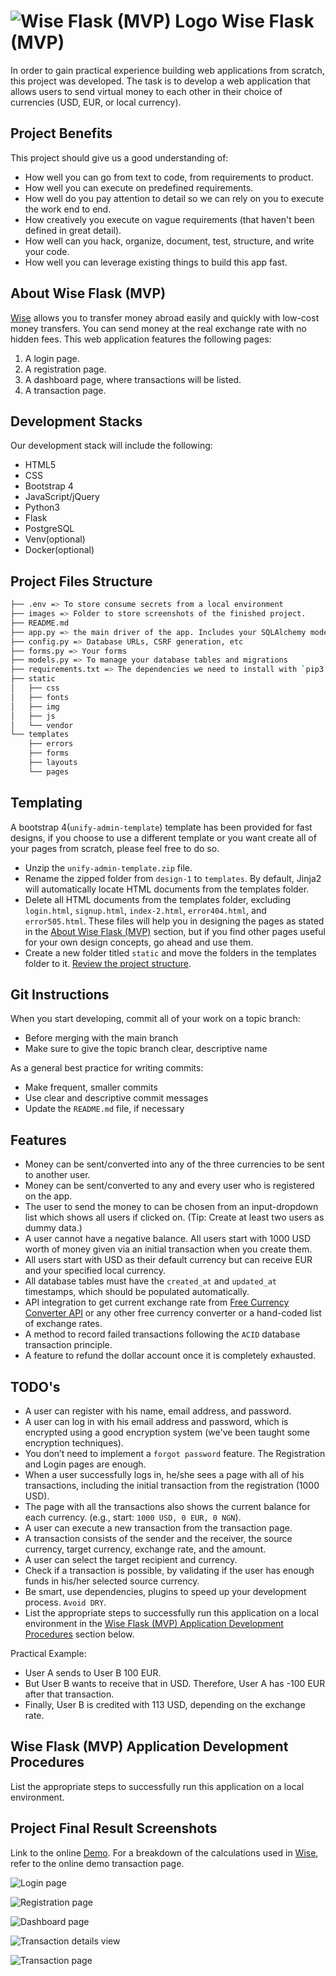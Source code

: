 # <img alt="Wise Flask (MVP) Logo" src="https://wise.com/public-resources/assets/logos/wise/brand_logo.svg"> Wise Flask (MVP)

In order to gain practical experience building web applications from scratch, this project was developed. The task is to develop a web application that allows users to send virtual money to each other in their choice of currencies (USD, EUR, or local currency).

## Project Benefits

This project should give us a good understanding of:

- How well you can go from text to code, from requirements to product.
- How well you can execute on predefined requirements.
- How well do you pay attention to detail so we can rely on you to execute the work end to end.
- How creatively you execute on vague requirements (that haven't been defined in great detail).
- How well can you hack, organize, document, test, structure, and write your code.
- How well you can leverage existing things to build this app fast.

## About Wise Flask (MVP)

[Wise](https://www.wise.com) allows you to transfer money abroad easily and quickly with low-cost money transfers. You can send money at the real exchange rate with no hidden fees. This web application features the following pages:

1. A login page.
2. A registration page.
3. A dashboard page, where transactions will be listed.
4. A transaction page.

## Development Stacks

Our development stack will include the following:

- HTML5
- CSS
- Bootstrap 4
- JavaScript/jQuery
- Python3
- Flask
- PostgreSQL
- Venv(optional)
- Docker(optional)

## Project Files Structure

```sh
├── .env => To store consume secrets from a local environment
├── images => Folder to store screenshots of the finished project.
├── README.md
├── app.py => the main driver of the app. Includes your SQLAlchemy models. `python app.py` to run after installing dependencies
├── config.py => Database URLs, CSRF generation, etc
├── forms.py => Your forms
├── models.py => To manage your database tables and migrations
├── requirements.txt => The dependencies we need to install with `pip3 install -r requirements.txt`
├── static
│   ├── css
│   ├── fonts
│   ├── img
│   ├── js
│   └── vendor
└── templates
    ├── errors
    ├── forms
    ├── layouts
    └── pages
```

## Templating

A bootstrap 4(`unify-admin-template`) template has been provided for fast designs, if you choose to use a different template or you want create all of your pages from scratch, please feel free to do so.

- Unzip the `unify-admin-template.zip` file.
- Rename the zipped folder from `design-1` to `templates`. By default, Jinja2 will automatically locate HTML documents from the templates folder.
- Delete all HTML documents from the templates folder, excluding `login.html`, `signup.html`, `index-2.html`, `error404.html`, and `error505.html`. These files will help you in designing the pages as stated in the [About Wise Flask (MVP)](#about-wise-flask-mvp) section, but if you find other pages useful for your own design concepts, go ahead and use them.
- Create a new folder titled `static` and move the folders in the templates folder to it. [Review the project structure](#project-files-structure).

## Git Instructions

When you start developing, commit all of your work on a topic branch:

- Before merging with the main branch
- Make sure to give the topic branch clear, descriptive name

As a general best practice for writing commits:

- Make frequent, smaller commits
- Use clear and descriptive commit messages
- Update the `README.md` file, if necessary

## Features

- Money can be sent/converted into any of the three currencies to be sent to another user.
- Money can be sent/converted to any and every user who is registered on the app.
- The user to send the money to can be chosen from an input-dropdown list which shows all users if clicked on. (Tip: Create at least two users as dummy data.)
- A user cannot have a negative balance. All users start with 1000 USD worth of money given via an initial transaction when you create them.
- All users start with USD as their default currency but can receive EUR and your specified local currency.
- All database tables must have the `created_at` and `updated_at` timestamps, which should be populated automatically.
- API integration to get current exchange rate from [Free Currency Converter API](https://www.currencyconverterapi.com/) or any other free currency converter or a hand-coded list of exchange rates.
- A method to record failed transactions following the `ACID` database transaction principle.
- A feature to refund the dollar account once it is completely exhausted.

## TODO's

- A user can register with his name, email address, and password.
- A user can log in with his email address and password, which is encrypted using a good encryption system (we've been taught some encryption techniques).
- You don’t need to implement a `forgot password` feature. The Registration and Login pages are enough.
- When a user successfully logs in, he/she sees a page with all of his transactions, including the initial transaction from the registration (1000 USD).
- The page with all the transactions also shows the current balance for each currency. (e.g., start: `1000 USD, 0 EUR, 0 NGN`).
- A user can execute a new transaction from the transaction page.
- A transaction consists of the sender and the receiver, the source currency, target currency, exchange rate, and the amount.
- A user can select the target recipient and currency.
- Check if a transaction is possible, by validating if the user has enough funds in his/her selected source currency.
- Be smart, use dependencies, plugins to speed up your development process. `Avoid DRY`.
- List the appropriate steps to successfully run this application on a local environment in the [Wise Flask (MVP) Application Development Procedures](#wise-flask-mvp-application-development-procedures) section below.

Practical Example:

- User A sends to User B 100 EUR.
- But User B wants to receive that in USD. Therefore, User A has -100 EUR after that transaction.
- Finally, User B is credited with 113 USD, depending on the exchange rate.

## Wise Flask (MVP) Application Development Procedures

List the appropriate steps to successfully run this application on a local environment.

## Project Final Result Screenshots

Link to the online [Demo](http://wiseclone.edgemep.com.ng). For a breakdown of the calculations used in [Wise](https://www.wise.com), refer to the online demo transaction page.

![Login page](images/screen-4.png)

![Registration page](images/screen-5.png)

![Dashboard page](images/screen-1.png)

![Transaction details view](images/screen-2.png)

![Transaction page](images/screen-3.png)
